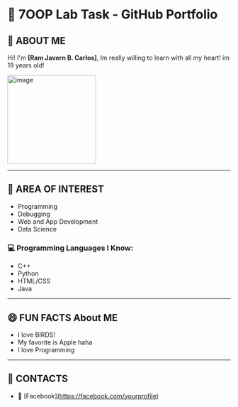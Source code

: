 # 🌟 7OOP Lab Task - GitHub Portfolio

## 👤 ABOUT ME


Hi! I'm **[Ram Javern B. Carlos]**, Im really willing to learn with all my heart! im 19 years old!

<img src="1000008565.jpg" alt="image" width="200" height="200">

---

## 🎯 AREA OF INTEREST

- Programming 
- Debugging 
- Web and App Development   
- Data Science  

### 💻 Programming Languages I Know:
- C++
- Python
- HTML/CSS
- Java

---


## 😄 FUN FACTS About ME

- I love BIRDS! 
- My favorite is Apple haha
- I love Programming

---

## 📱 CONTACTS

- 📘 [Facebook][(https://facebook.com/yourprofile)](https://www.facebook.com/fapi.ramcarloss)

